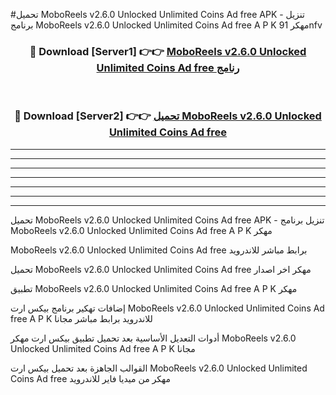 #تحميل MoboReels v2.6.0 Unlocked Unlimited Coins Ad free  APK - تنزيل برنامج MoboReels v2.6.0 Unlocked Unlimited Coins Ad free  A P K مهكر 91nfv 



<div align="center">
<h3>🔴 Download [Server1] 👉👉 <a href="https://apkdownload10.web.app/?title=MoboReels v2.6.0 Unlocked Unlimited Coins Ad free ">MoboReels v2.6.0 Unlocked Unlimited Coins Ad free  رنامج</a></h3><br>

<h3>🔴 Download [Server2] 👉👉 <a href="https://apkdownload10.web.app/?title=MoboReels v2.6.0 Unlocked Unlimited Coins Ad free ">تحميل MoboReels v2.6.0 Unlocked Unlimited Coins Ad free  </a></h3>
</div>


----------------------------------------------------------

----------------------------------------------------------

----------------------------------------------------------

----------------------------------------------------------

----------------------------------------------------------

----------------------------------------------------------

----------------------------------------------------------

تحميل MoboReels v2.6.0 Unlocked Unlimited Coins Ad free  APK - تنزيل برنامج MoboReels v2.6.0 Unlocked Unlimited Coins Ad free  A P K مهكر

MoboReels v2.6.0 Unlocked Unlimited Coins Ad free  برابط مباشر للاندرويد

تحميل MoboReels v2.6.0 Unlocked Unlimited Coins Ad free  مهكر اخر اصدار

تطبيق MoboReels v2.6.0 Unlocked Unlimited Coins Ad free  A P K مهكر

إضافات تهكير برنامج بيكس ارت MoboReels v2.6.0 Unlocked Unlimited Coins Ad free  A P K للاندرويد برابط مباشر مجانا

أدوات التعديل الأساسية بعد تحميل تطبيق بيكس ارت مهكر MoboReels v2.6.0 Unlocked Unlimited Coins Ad free  A P K مجانا

القوالب الجاهزة بعد تحميل بيكس ارت MoboReels v2.6.0 Unlocked Unlimited Coins Ad free  مهكر من ميديا فاير للاندرويد


